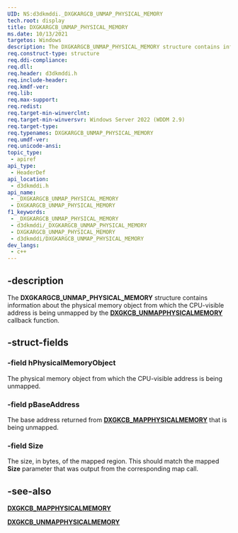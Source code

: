 ```yaml
---
UID: NS:d3dkmddi._DXGKARGCB_UNMAP_PHYSICAL_MEMORY
tech.root: display
title: DXGKARGCB_UNMAP_PHYSICAL_MEMORY
ms.date: 10/13/2021
targetos: Windows
description: The DXGKARGCB_UNMAP_PHYSICAL_MEMORY structure contains information about the physical memory object from which the CPU-visible addresses are being unmapped by the DxgkCbUnmapPhysicalMemory callback function.
req.construct-type: structure
req.ddi-compliance: 
req.dll: 
req.header: d3dkmddi.h
req.include-header: 
req.kmdf-ver: 
req.lib: 
req.max-support: 
req.redist: 
req.target-min-winverclnt: 
req.target-min-winversvr: Windows Server 2022 (WDDM 2.9)
req.target-type: 
req.typenames: DXGKARGCB_UNMAP_PHYSICAL_MEMORY
req.umdf-ver: 
req.unicode-ansi: 
topic_type:
 - apiref
api_type:
 - HeaderDef
api_location:
 - d3dkmddi.h
api_name:
 - _DXGKARGCB_UNMAP_PHYSICAL_MEMORY
 - DXGKARGCB_UNMAP_PHYSICAL_MEMORY
f1_keywords:
 - _DXGKARGCB_UNMAP_PHYSICAL_MEMORY
 - d3dkmddi/_DXGKARGCB_UNMAP_PHYSICAL_MEMORY
 - DXGKARGCB_UNMAP_PHYSICAL_MEMORY
 - d3dkmddi/DXGKARGCB_UNMAP_PHYSICAL_MEMORY
dev_langs:
 - c++
---
```


## -description

The **DXGKARGCB_UNMAP_PHYSICAL_MEMORY** structure contains information about the physical memory object from which the CPU-visible address is being unmapped by the [**DXGKCB_UNMAPPHYSICALMEMORY**](nc-d3dkmddi-dxgkcb_unmapphysicalmemory.md) callback function.

## -struct-fields

### -field hPhysicalMemoryObject

The physical memory object from which the CPU-visible address is being unmapped.

### -field pBaseAddress

The base address returned from [**DXGKCB_MAPPHYSICALMEMORY**](nc-d3dkmddi-dxgkcb_mapphysicalmemory.md) that is being unmapped.

### -field Size

The size, in bytes, of the mapped region. This should match the mapped **Size** parameter that was output from the corresponding map call.

## -see-also

[**DXGKCB_MAPPHYSICALMEMORY**](nc-d3dkmddi-dxgkcb_mapphysicalmemory.md)

[**DXGKCB_UNMAPPHYSICALMEMORY**](nc-d3dkmddi-dxgkcb_unmapphysicalmemory.md)
